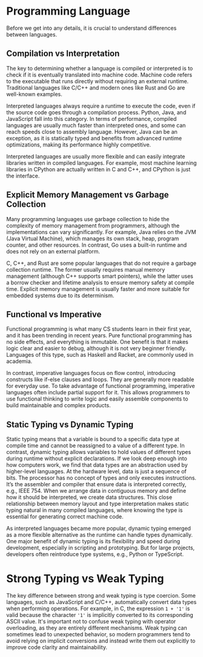 # Programming Language

Before we get into any details, it is crucial to understand differences between languages.

## Compilation vs Interpretation

The key to determining whether a language is compiled or interpreted is to check if it is eventually translated into machine code. Machine code refers to the executable that runs directly without requiring an external runtime. Traditional languages like C/C++ and modern ones like Rust and Go are well-known examples.

Interpreted languages always require a runtime to execute the code, even if the source code goes through a compilation process. Python, Java, and JavaScript fall into this category. In terms of performance, compiled languages are usually much faster than interpreted ones, and some can reach speeds close to assembly language. However, Java can be an exception, as it is statically typed and benefits from advanced runtime optimizations, making its performance highly competitive.

Interpreted languages are usually more flexible and can easily integrate libraries written in compiled languages. For example, most machine learning libraries in CPython are actually written in C and C++, and CPython is just the interface.

## Explicit Memory Management vs Garbage Collection

Many programming languages use garbage collection to hide the complexity of memory management from programmers, although the implementations can vary significantly. For example, Java relies on the JVM (Java Virtual Machine), which manages its own stack, heap, program counter, and other resources. In contrast, Go uses a built-in runtime and does not rely on an external platform.

C, C++, and Rust are some popular languages that do not require a garbage collection runtime. The former usually requires manual memory management (although C++ supports smart pointers), while the latter uses a borrow checker and lifetime analysis to ensure memory safety at compile time. Explicit memory management is usually faster and more suitable for embedded systems due to its determinism.

## Functional vs Imperative

Functional programming is what many CS students learn in their first year, and it has been trending in recent years. Pure functional programming has no side effects, and everything is immutable. One benefit is that it makes logic clear and easier to debug, although it is not very beginner friendly. Languages of this type, such as Haskell and Racket, are commonly used in academia.

In contrast, imperative languages focus on flow control, introducing constructs like if-else clauses and loops. They are generally more readable for everyday use. To take advantage of functional programming, imperative languages often include partial support for it. This allows programmers to use functional thinking to write logic and easily assemble components to build maintainable and complex products.

## Static Typing vs Dynamic Typing

Static typing means that a variable is bound to a specific data type at compile time and cannot be reassigned to a value of a different type. In contrast, dynamic typing allows variables to hold values of different types during runtime without explicit declarations. If we look deep enough into how computers work, we find that data types are an abstraction used by higher-level languages. At the hardware level, data is just a sequence of bits. The processor has no concept of types and only executes instructions. It’s the assembler and compiler that ensure data is interpreted correctly, e.g., IEEE 754. When we arrange data in contiguous memory and define how it should be interpreted, we create data structures. This close relationship between memory layout and type interpretation makes static typing natural in many compiled languages, where knowing the type is essential for generating correct machine code.

As interpreted languages became more popular, dynamic typing emerged as a more flexible alternative as the runtime can handle types dynamically. One major benefit of dynamic typing is its flexibility and speed during development, especially in scripting and prototyping. But for large projects, developers often reintroduce type systems, e.g., Python or TypeScript.

# Strong Typing vs Weak Typing

The key difference between strong and weak typing is type coercion. Some languages, such as JavaScript and C/C++, automatically convert data types when performing operations. For example, in C, the expression `1 + '1'` is valid because the character `'1'` is implicitly converted to its corresponding ASCII value. It's important not to confuse weak typing with operator overloading, as they are entirely different mechanisms. Weak typing can sometimes lead to unexpected behavior, so modern programmers tend to avoid relying on implicit conversions and instead write them out explicitly to improve code clarity and maintainability.
